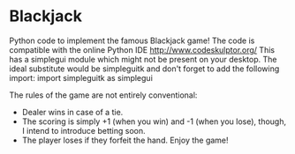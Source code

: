 # Blackjack
Python code to implement the famous Blackjack game! The code is compatible with the online Python IDE http://www.codeskulptor.org/ This has a simplegui module which might not be present on your desktop. The ideal substitute would be simpleguitk and don't forget to add the following import: import simpleguitk as simplegui

The rules of the game are not entirely conventional:
- Dealer wins in case of a tie. 
- The scoring is simply +1 (when you win) and -1 (when you lose), though, I intend to introduce betting soon. 
- The player loses if they forfeit the hand. 
Enjoy the game!
